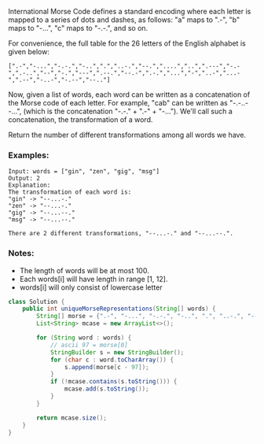 International Morse Code defines a standard encoding where each letter is mapped to a series of dots and dashes, as follows: "a" maps to ".-", "b" maps to "-...", "c" maps to "-.-.", and so on.

For convenience, the full table for the 26 letters of the English alphabet is given below:

```
[".-","-...","-.-.","-..",".","..-.","--.","....","..",".---","-.-",".-..","--","-.","---",".--.","--.-",".-.","...","-","..-","...-",".--","-..-","-.--","--.."]
```
Now, given a list of words, each word can be written as a concatenation of the Morse code of each letter. For example, "cab" can be written as "-.-..--...", (which is the concatenation "-.-." + ".-" + "-..."). We'll call such a concatenation, the transformation of a word.

Return the number of different transformations among all words we have.

### Examples:
```
Input: words = ["gin", "zen", "gig", "msg"]
Output: 2
Explanation: 
The transformation of each word is:
"gin" -> "--...-."
"zen" -> "--...-."
"gig" -> "--...--."
"msg" -> "--...--."

There are 2 different transformations, "--...-." and "--...--.".
```

### Notes:
- The length of words will be at most 100.
- Each words[i] will have length in range [1, 12].
- words[i] will only consist of lowercase letter
```java
class Solution {
    public int uniqueMorseRepresentations(String[] words) {
        String[] morse = {".-", "-...", "-.-.", "-..", ".", "..-.", "--.", "....", "..", ".---","-.-", ".-..", "--", "-.", "---", ".--.", "--.-", ".-.", "...", "-", "..-", "...-",".--", "-..-", "-.--", "--.."};
        List<String> mcase = new ArrayList<>();

        for (String word : words) {
            // ascii 97 = morse[0]
            StringBuilder s = new StringBuilder();
            for (char c : word.toCharArray()) {
                s.append(morse[c - 97]);
            }
            if (!mcase.contains(s.toString())) {
                mcase.add(s.toString());
            }
        }

        return mcase.size();
    }
}
```